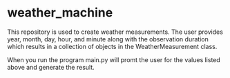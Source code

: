 # weather_machine
This repository is used to create weather measurements. The user provides year, month, day, hour, and minute along with the observation duration which results in a collection of objects in the WeatherMeasurement class.


When you run the program main.py will promt the user for the values listed above and generate the result.

